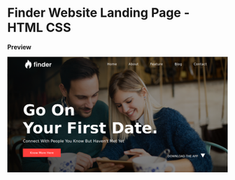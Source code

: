 # Finder Website Landing Page - HTML CSS

**Preview**

![Finder Website Landing Page - HTML CSS](/finder_website_landing_page_html_css.png)

